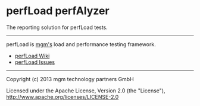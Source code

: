 # perfLoad perfAlyzer

The reporting solution for perfLoad tests.

---

perfLoad is [mgm's](http://www.mgm-tp.com) load and performance testing framework.

* [perfLoad Wiki](https://github.com/mgm-tp/perfload/wiki)
* [perfLoad Issues](https://github.com/mgm-tp/perfload/issues)

---

Copyright (c) 2013 mgm technology partners GmbH

Licensed under the Apache License, Version 2.0 (the "License"),
http://www.apache.org/licenses/LICENSE-2.0
